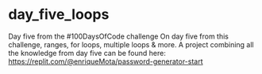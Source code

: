 # day_five_loops
Day five from the #100DaysOfCode challenge
On day five from this challenge, ranges, for loops, multiple loops & more. A project combining all the knowledge from day five can be found here:
https://replit.com/@enriqueMota/password-generator-start
